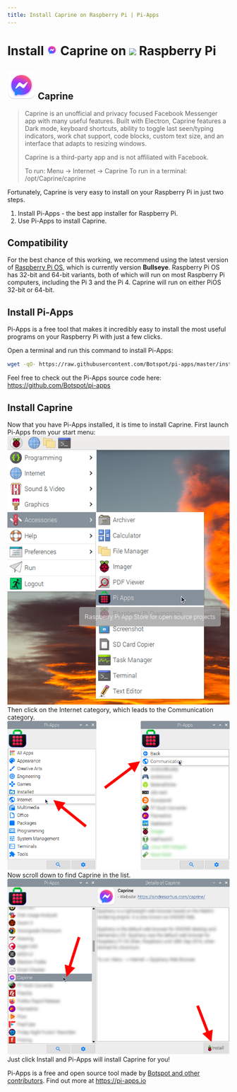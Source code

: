 ```yaml
---
title: Install Caprine on Raspberry Pi | Pi-Apps
---
```

<div class="simple-install-content content">

# Install <img src="/img/app-icons/Caprine/icon-64.png" height=24> Caprine on <img src=https://www.vectorlogo.zone/logos/raspberrypi/raspberrypi-icon.svg height=24> Raspberry Pi

## <img src="/img/app-icons/Caprine/icon-64.png"> Caprine
> Caprine is an unofficial and privacy focused Facebook Messenger app with many useful features. 
> Built with Electron, Caprine features a Dark mode, keyboard shortcuts, ability to toggle last seen/typing indicators, work chat support, code blocks, custom text size, and an interface that adapts to resizing windows.
> 
> Caprine is a third-party app and is not affiliated with Facebook. 
> 
> To run: Menu -> Internet -> Caprine
> To run in a terminal: /opt/Caprine/caprine

Fortunately, Caprine is very easy to install on your Raspberry Pi in just two steps.
1. Install Pi-Apps - the best app installer for Raspberry Pi.
2. Use Pi-Apps to install Caprine.
</div>
<div class="simple-install-content content">

## Compatibility
For the best chance of this working, we recommend using the latest version of [Raspberry Pi OS](https://www.raspberrypi.com/software/), which is currently version **Bullseye**.
Raspberry Pi OS has 32-bit and 64-bit variants, both of which will run on most Raspberry Pi computers, including the Pi 3 and the Pi 4.
Caprine will run on either PiOS 32-bit or 64-bit.
</div>
<div class="simple-install-content content">

## Install Pi-Apps

Pi-Apps is a free tool that makes it incredibly easy to install the most useful programs on your Raspberry Pi with just a few clicks.

Open a terminal and run this command to install Pi-Apps:
```bash
wget -qO- https://raw.githubusercontent.com/Botspot/pi-apps/master/install | bash
```
Feel free to check out the Pi-Apps source code here: https://github.com/Botspot/pi-apps
</div>
<div class="simple-install-content content">

## Install Caprine

Now that you have Pi-Apps installed, it is time to install Caprine.
First launch Pi-Apps from your start menu:
<img src="/img/start-menu.png">
Then click on the Internet category, which leads to the Communication category.
<img src="/img/category-selections/Communication.png">
Now scroll down to find Caprine in the list.
<img src="/img/app-icons/Caprine/app-selection.png">
Just click Install and Pi-Apps will install Caprine for you!
</div>
<div class="simple-install-content content">

Pi-Apps is a free and open source tool made by [Botspot and other contributors](/about/#contributors). Find out more at https://pi-apps.io
</div>
